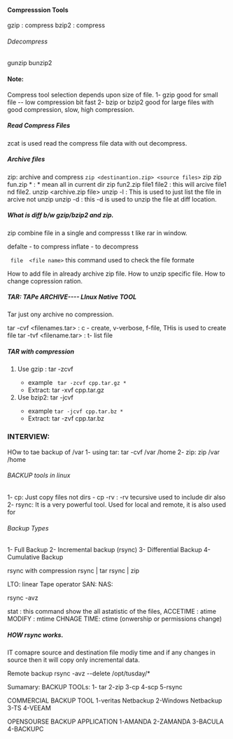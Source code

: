#### Compresssion Tools
gzip <file name> : compress
bzip2 <filename> : compress

###### Ddecompress
gunzip <file name>
bunzip2 <file name>
  
  #### Note:
  Compress tool selection depends upon size of file.
  1- gzip good for small file -- low compression bit fast
  2- bzip or bzip2 good for large files with good compression, slow, high compression.
 ##### Read Compress Files
  zcat is used read the compress file data with out decompress.
  
  ##### Archive files
zip: archive and compress
``` zip <destinantion.zip> <source files> ```
zip <name of created file >  <file want to zip>
 zip fun.zip * : * mean all in current dir
  zip fun2.zip file1 file2 : this will arcive file1 nd file2.
  unzip <archive.zip file>
  unzip -l <filename>: This is used to just list the file in arcive not unzip
  unzip -d <location> : this -d is used to unzip the file at diff location.
 ##### What is diff b/w gzip/bzip2 and zip.
  zip combine file in a single and compresss t like rar in window.
  
  defalte - to compress
  inflate - to decompress
  
  ``` file  <file name>``` this command used to check the file formate
  
  How to add file in already archive  zip file.
  How to unzip specific file.
  How to change copression ration.
  
  
  ##### TAR: TAPe ARCHIVE---- LInux Native TOOL 
  Tar just ony archive no compression.
  
  tar -cvf <filenames.tar> : c - create, v-verbose, f-file, THis is used to create file
  tar -tvf <filename.tar> : t- list file
  
  
  ##### TAR with compression
  1. Use gzip : tar -zcvf <filename>
     - example ``` tar -zcvf cpp.tar.gz *```
     - Extract: tar -xvf cpp.tar.gz
  2. Use bzip2: tar -jcvf <filename>
     - example ```tar -jcvf cpp.tar.bz * ```
     - Extract: tar -zvf cpp.tar.bz 
  
  
  ### INTERVIEW:
  HOw to tae backup of /var
  1- using tar: tar -cvf /var /home
  2- zip: zip /var /home
  
  
  ###### BACKUP tools in linux
  1- cp: Just copy files not dirs
    - cp -rv <location>: -rv tecursive used to include dir also
  2- rsync: It is a very powerful tool. Used for local and remote, it is also used for
  
  ###### Backup Types
  1- Full Backup
  2- Incremental backup (rsync)
  3- Differential Backup
  4- Cumulative Backup
  
  rsync with compression
  rsync | tar
  rsync | zip
  
  
  LTO: linear Tape operator
  SAN:
  NAS:
  
  rsync -avz <Source>  <Destination location>
  
  stat <file name> : this command show the all astatistic of the files,
  ACCETIME : atime
  MODIFY : mtime
  CHNAGE TIME: ctime (onwership or permissions change)
  
  ##### HOW rsync works.
  IT comapre source and destination file modiy time and if any changes in source then it will copy only incremental data.
  
  Remote backup
  rsync -avz --delete /opt/tusday/*  <Remoteserver IP:path where past>
  

  
  Sumamary:
  BACKUP TOOLs:
  1- tar
  2-zip
  3-cp
  4-scp
  5-rsync
  
  COMMERCIAL BACKUP TOOL
  1-veritas Netbackup
  2-Windows Netbackup
  3-TS
  4-VEEAM
  
  
  OPENSOURSE BACKUP APPLICATION
  1-AMANDA
  2-ZAMANDA
  3-BACULA
  4-BACKUPC
  
  
  
  
  
